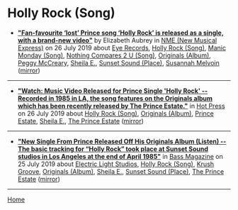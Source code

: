 # Holly Rock (Song)

 - [**"Fan-favourite ‘lost’ Prince song ‘Holly Rock’ is released as a single, with a brand-new video"**](https://www.nme.com/news/music/listen-new-prince-single-holly-rock-new-video-2532592) by Elizabeth Aubrey in [NME (New Musical Express)](https://www.nme.com/) on 26 July 2019 about [Eye Records](https://bjmdotnet.github.io/pr1nc3/topics/eye-records/), [Holly Rock (Song)](https://bjmdotnet.github.io/pr1nc3/topics/song/holly-rock/), [Manic Monday (Song)](https://bjmdotnet.github.io/pr1nc3/topics/song/manic-monday/), [Nothing Compares 2 U (Song)](https://bjmdotnet.github.io/pr1nc3/topics/song/nothing-compares-2-u/), [Originals (Album)](https://bjmdotnet.github.io/pr1nc3/topics/album/originals/), [Peggy McCreary](https://bjmdotnet.github.io/pr1nc3/topics/peggy-mccreary/), [Sheila E.](https://bjmdotnet.github.io/pr1nc3/topics/sheila-e/), [Sunset Sound (Place)](https://bjmdotnet.github.io/pr1nc3/topics/place/sunset-sound/), [Susannah Melvoin](https://bjmdotnet.github.io/pr1nc3/topics/susannah-melvoin/) ([mirror](https://web.archive.org/web/*/https://www.nme.com/news/music/listen-new-prince-single-holly-rock-new-video-2532592))

----

 - [**"Watch: Music Video Released for Prince Single 'Holly Rock' -- Recorded in 1985 in LA, the song features on the Originals album which has been recently released by The Prince Estate."**](https://www.hotpress.com/music/watch-music-video-prince-single-holly-rock-22782924) in [Hot Press](https://www.hotpress.com/) on 26 July 2019 about [Holly Rock (Song)](https://bjmdotnet.github.io/pr1nc3/topics/song/holly-rock/), [Originals (Album)](https://bjmdotnet.github.io/pr1nc3/topics/album/originals/), [Prince Estate](https://bjmdotnet.github.io/pr1nc3/topics/prince-estate/), [Sheila E.](https://bjmdotnet.github.io/pr1nc3/topics/sheila-e/), [The Prince Estate](https://bjmdotnet.github.io/pr1nc3/topics/the-prince-estate/) ([mirror](https://web.archive.org/web/*/https://www.hotpress.com/music/watch-music-video-prince-single-holly-rock-22782924))

----

 - [**"New Single From Prince Released Off His Originals Album (Listen) -- The basic tracking for “Holly Rock” took place at Sunset Sound studios in Los Angeles at the end of April 1985"**](https://bassmagazine.com/artists/new-single-from-prince-released-off-his-originals-album) in [Bass Magazine](https://bassmagazine.com/) on 25 July 2019 about [Electric Light Studios](https://bjmdotnet.github.io/pr1nc3/topics/electric-light-studios/), [Holly Rock (Song)](https://bjmdotnet.github.io/pr1nc3/topics/song/holly-rock/), [Krush Groove](https://bjmdotnet.github.io/pr1nc3/topics/krush-groove/), [Originals (Album)](https://bjmdotnet.github.io/pr1nc3/topics/album/originals/), [Sheila E.](https://bjmdotnet.github.io/pr1nc3/topics/sheila-e/), [Sunset Sound (Place)](https://bjmdotnet.github.io/pr1nc3/topics/place/sunset-sound/), [The Prince Estate](https://bjmdotnet.github.io/pr1nc3/topics/the-prince-estate/) ([mirror](https://web.archive.org/web/*/https://bassmagazine.com/artists/new-single-from-prince-released-off-his-originals-album))

----

[Home](../)
